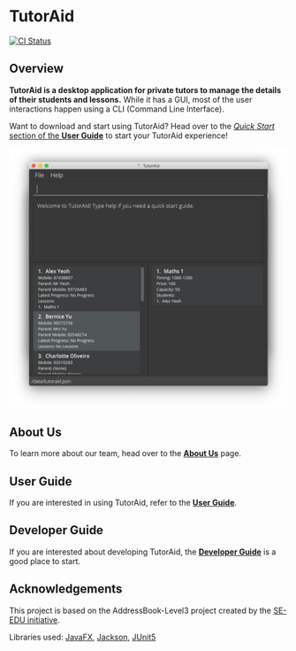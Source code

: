 # TutorAid
[![CI Status](https://github.com/se-edu/addressbook-level3/workflows/Java%20CI/badge.svg)](https://github.com/AY2122S1-CS2103T-W16-3/tp/actions)

## Overview
**TutorAid is a desktop application for private tutors to manage the details of their students and lessons.** While it has a GUI, most of the user interactions happen using a CLI (Command Line Interface).

Want to download and start using TutorAid? Head over to the [_Quick Start_ section of the **User Guide**](UserGuide.html#quick-start) to start your TutorAid experience!

![Ui](docs/images/Ui.png)

## About Us

To learn more about our team, head over to the [**About Us**](AboutUs.html) page.

## User Guide

If you are interested in using TutorAid, refer to the [**User Guide**](UserGuide.html).

## Developer Guide

If you are interested about developing TutorAid, the [**Developer Guide**](DeveloperGuide.html) is a good place to start.

## Acknowledgements
This project is based on the AddressBook-Level3 project created by the [SE-EDU initiative](https://se-education.org).

Libraries used: [JavaFX](https://openjfx.io/), [Jackson](https://github.com/FasterXML/jackson), [JUnit5](https://github.com/junit-team/junit5)
